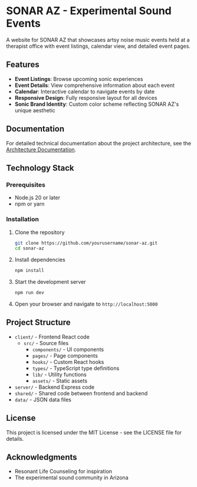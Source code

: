 # SONAR AZ - Experimental Sound Events

A website for SONAR AZ that showcases artsy noise music events held at a therapist office with event listings, calendar view, and detailed event pages.

## Features

- **Event Listings**: Browse upcoming sonic experiences
- **Event Details**: View comprehensive information about each event
- **Calendar**: Interactive calendar to navigate events by date
- **Responsive Design**: Fully responsive layout for all devices
- **Sonic Brand Identity**: Custom color scheme reflecting SONAR AZ's unique aesthetic

## Documentation

For detailed technical documentation about the project architecture, see the [Architecture Documentation](docs/architecture.md).

## Technology Stack

### Prerequisites

- Node.js 20 or later
- npm or yarn

### Installation

1. Clone the repository
   ```bash
   git clone https://github.com/yourusername/sonar-az.git
   cd sonar-az
   ```

2. Install dependencies
   ```bash
   npm install
   ```

3. Start the development server
   ```bash
   npm run dev
   ```

4. Open your browser and navigate to `http://localhost:5000`

## Project Structure

- `client/` - Frontend React code
  - `src/` - Source files
    - `components/` - UI components
    - `pages/` - Page components
    - `hooks/` - Custom React hooks
    - `types/` - TypeScript type definitions
    - `lib/` - Utility functions
    - `assets/` - Static assets
- `server/` - Backend Express code
- `shared/` - Shared code between frontend and backend
- `data/` - JSON data files

## License

This project is licensed under the MIT License - see the LICENSE file for details.

## Acknowledgments

- Resonant Life Counseling for inspiration
- The experimental sound community in Arizona